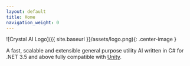 ```yaml
---
layout: default
title: Home
navigation_weight: 0
---
```



![Crystal AI Logo]({{ site.baseurl }}/assets/logo.png){: .center-image }

A fast, scalable and extensible general purpose utility AI written in C# for .NET 3.5 and above fully compatible with [Unity](https://unity3d.com/).
